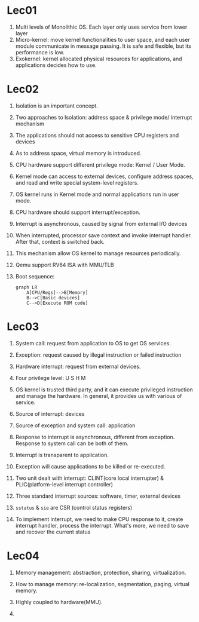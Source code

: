 # Lec01

1. Multi levels of Monolithic OS. Each layer only uses service from lower layer
2. Micro-kernel: move kernel functionalities to user space, and each user module communicate in message passing. It is safe and flexible, but its performance is low.
3. Exokernel: kernel allocated physical resources for applications, and applications decides how to use.

# Lec02

1. Isolation is an important concept.
2. Two approaches to Isolation: address space & privilege mode/ interrupt mechanism

3. The applications should not access to sensitive CPU registers and devices

4. As to address space, virtual memory is introduced.
5. CPU hardware support different privilege mode: Kernel / User Mode.
6. Kernel mode can access to external devices, configure address spaces, and read and write special system-level registers.
7. OS kernel runs in Kernel mode and normal applications run in user mode.
8.  CPU hardware should support interrupt/exception.
9. Interrupt is asynchronous, caused by signal from external I/O devices
10. When interrupted, processor save context and invoke interrupt handler. After that, context is switched back.
11. This mechanism allow OS kernel to manage resources periodically.
12. Qemu support RV64 ISA with MMU/TLB

13. Boot sequence: 

    ```mermaid
    graph LR
    	A[CPU/Regs]-->B[Memory]
    	B-->C[Basic devices]
    	C-->D[Execute ROM code]
    ```


# Lec03

1. System call: request from application to OS to get OS services.

2. Exception: request caused by illegal instruction or failed instruction

3. Hardware interrupt: request from external devices.

4. Four privilege level: U S H M

5. OS kernel is trusted third party, and it can execute privileged instruction and manage the hardware. In general, it provides us with various of service.

6. Source of interrupt: devices

7. Source of exception and system call: application

8. Response to interrupt is asynchronous, different from  exception. Response to system call can be both of them.

9. Interrupt is transparent to application.

10. Exception will cause applications to be killed or re-executed.

11. Two unit dealt with interrupt: CLINT(core local interrupter) & PLIC(platform-level interrupt controller)

12. Three standard interrupt sources: software, timer, external devices

13. `sstatus` & `sie` are CSR (control status registers)

14. To implement interrupt,  we need to make CPU response to it, create interrupt handler, process the interrupt. What's more, we need to save and recover the  current status

# Lec04

1. Memory management: abstraction, protection, sharing, virtualization.

2. How to manage memory: re-localization, segmentation, paging, virtual memory.

3. Highly coupled to hardware(MMU).

4. 

    